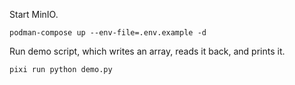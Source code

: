 
Start MinIO.

```
podman-compose up --env-file=.env.example -d
```

Run demo script, which writes an array, reads it back, and prints it.

```python
pixi run python demo.py
```
